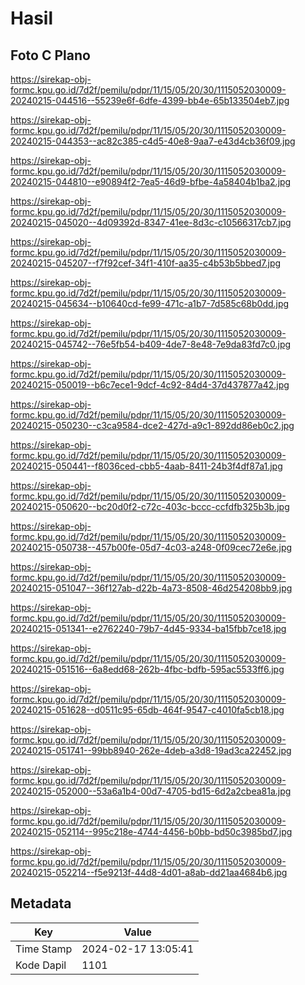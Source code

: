 # Hasil

## Foto C Plano

https://sirekap-obj-formc.kpu.go.id/7d2f/pemilu/pdpr/11/15/05/20/30/1115052030009-20240215-044516--55239e6f-6dfe-4399-bb4e-65b133504eb7.jpg

https://sirekap-obj-formc.kpu.go.id/7d2f/pemilu/pdpr/11/15/05/20/30/1115052030009-20240215-044353--ac82c385-c4d5-40e8-9aa7-e43d4cb36f09.jpg

https://sirekap-obj-formc.kpu.go.id/7d2f/pemilu/pdpr/11/15/05/20/30/1115052030009-20240215-044810--e90894f2-7ea5-46d9-bfbe-4a58404b1ba2.jpg

https://sirekap-obj-formc.kpu.go.id/7d2f/pemilu/pdpr/11/15/05/20/30/1115052030009-20240215-045020--4d09392d-8347-41ee-8d3c-c10566317cb7.jpg

https://sirekap-obj-formc.kpu.go.id/7d2f/pemilu/pdpr/11/15/05/20/30/1115052030009-20240215-045207--f7f92cef-34f1-410f-aa35-c4b53b5bbed7.jpg

https://sirekap-obj-formc.kpu.go.id/7d2f/pemilu/pdpr/11/15/05/20/30/1115052030009-20240215-045634--b10640cd-fe99-471c-a1b7-7d585c68b0dd.jpg

https://sirekap-obj-formc.kpu.go.id/7d2f/pemilu/pdpr/11/15/05/20/30/1115052030009-20240215-045742--76e5fb54-b409-4de7-8e48-7e9da83fd7c0.jpg

https://sirekap-obj-formc.kpu.go.id/7d2f/pemilu/pdpr/11/15/05/20/30/1115052030009-20240215-050019--b6c7ece1-9dcf-4c92-84d4-37d437877a42.jpg

https://sirekap-obj-formc.kpu.go.id/7d2f/pemilu/pdpr/11/15/05/20/30/1115052030009-20240215-050230--c3ca9584-dce2-427d-a9c1-892dd86eb0c2.jpg

https://sirekap-obj-formc.kpu.go.id/7d2f/pemilu/pdpr/11/15/05/20/30/1115052030009-20240215-050441--f8036ced-cbb5-4aab-8411-24b3f4df87a1.jpg

https://sirekap-obj-formc.kpu.go.id/7d2f/pemilu/pdpr/11/15/05/20/30/1115052030009-20240215-050620--bc20d0f2-c72c-403c-bccc-ccfdfb325b3b.jpg

https://sirekap-obj-formc.kpu.go.id/7d2f/pemilu/pdpr/11/15/05/20/30/1115052030009-20240215-050738--457b00fe-05d7-4c03-a248-0f09cec72e6e.jpg

https://sirekap-obj-formc.kpu.go.id/7d2f/pemilu/pdpr/11/15/05/20/30/1115052030009-20240215-051047--36f127ab-d22b-4a73-8508-46d254208bb9.jpg

https://sirekap-obj-formc.kpu.go.id/7d2f/pemilu/pdpr/11/15/05/20/30/1115052030009-20240215-051341--e2762240-79b7-4d45-9334-ba15fbb7ce18.jpg

https://sirekap-obj-formc.kpu.go.id/7d2f/pemilu/pdpr/11/15/05/20/30/1115052030009-20240215-051516--6a8edd68-262b-4fbc-bdfb-595ac5533ff6.jpg

https://sirekap-obj-formc.kpu.go.id/7d2f/pemilu/pdpr/11/15/05/20/30/1115052030009-20240215-051628--d0511c95-65db-464f-9547-c4010fa5cb18.jpg

https://sirekap-obj-formc.kpu.go.id/7d2f/pemilu/pdpr/11/15/05/20/30/1115052030009-20240215-051741--99bb8940-262e-4deb-a3d8-19ad3ca22452.jpg

https://sirekap-obj-formc.kpu.go.id/7d2f/pemilu/pdpr/11/15/05/20/30/1115052030009-20240215-052000--53a6a1b4-00d7-4705-bd15-6d2a2cbea81a.jpg

https://sirekap-obj-formc.kpu.go.id/7d2f/pemilu/pdpr/11/15/05/20/30/1115052030009-20240215-052114--995c218e-4744-4456-b0bb-bd50c3985bd7.jpg

https://sirekap-obj-formc.kpu.go.id/7d2f/pemilu/pdpr/11/15/05/20/30/1115052030009-20240215-052214--f5e9213f-44d8-4d01-a8ab-dd21aa4684b6.jpg


## Metadata

| Key        | Value               |
| ---------- | ------------------- |
| Time Stamp | 2024-02-17 13:05:41 |
| Kode Dapil | 1101                |



